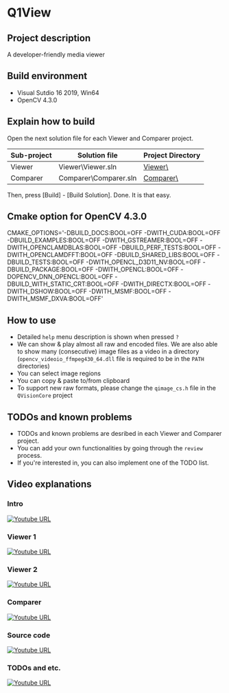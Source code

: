 # Q1View

## Project description
A developer-friendly media viewer

## Build environment
- Visual Sutdio 16 2019, Win64
- OpenCV 4.3.0

## Explain how to build
Open the next solution file for each Viewer and Comparer project.

| Sub-project |  Solution file         | Project Directory                 |
| ----------- |  --------------------- | --------------------------------- |
| Viewer      |  Viewer\Viewer.sln     | [Viewer\\](Viewer/README.md)      |
| Comparer    |  Comparer\Comparer.sln | [Comparer\\](Comparer/README.md)  |

Then, press [Build] - [Build Solution]. Done. It is that easy.

## Cmake option for OpenCV 4.3.0
CMAKE_OPTIONS='-DBUILD_DOCS:BOOL=OFF -DWITH_CUDA:BOOL=OFF -DBUILD_EXAMPLES:BOOL=OFF  -DWITH_GSTREAMER:BOOL=OFF -DWITH_OPENCLAMDBLAS:BOOL=OFF -DBUILD_PERF_TESTS:BOOL=OFF -DWITH_OPENCLAMDFFT:BOOL=OFF -DBUILD_SHARED_LIBS:BOOL=OFF -DBUILD_TESTS:BOOL=OFF -DWITH_OPENCL_D3D11_NV:BOOL=OFF -DBUILD_PACKAGE:BOOL=OFF -DWITH_OPENCL:BOOL=OFF -DOPENCV_DNN_OPENCL:BOOL=OFF -DBUILD_WITH_STATIC_CRT:BOOL=OFF -DWITH_DIRECTX:BOOL=OFF -DWITH_DSHOW:BOOL=OFF  -DWITH_MSMF:BOOL=OFF  -DWITH_MSMF_DXVA:BOOL=OFF'

## How to use
- Detailed `help` menu description is shown when pressed `?`
- We can show & play almost all raw and encoded files. We are also able to show many (consecutive) image files as a video in a directory (`opencv_videoio_ffmpeg430_64.dll` file is required to be in the `PATH` directories)
- You can select image regions
- You can copy & paste to/from clipboard
- To support new raw formats, please change the `qimage_cs.h` file in the `QVisionCore` project

## TODOs and known problems
- TODOs and known problems are desribed in each Viewer and Comparer project.
- You can add your own functionalities by going through the `review` process.
- If you're interested in, you can also implement one of the TODO list.

## Video explanations

### Intro
[![Youtube URL](https://img.youtube.com/vi/b8VgRVnrxL4/mqdefault.jpg)](https://youtu.be/b8VgRVnrxL4)

### Viewer 1
[![Youtube URL](https://img.youtube.com/vi/g6K9bRTKJjY/mqdefault.jpg)](https://youtu.be/g6K9bRTKJjY)

### Viewer 2
[![Youtube URL](https://img.youtube.com/vi/ROpGsgRDdRE/mqdefault.jpg)](https://youtu.be/ROpGsgRDdRE)

### Comparer
[![Youtube URL](https://img.youtube.com/vi/EybIIBZLV8Q/mqdefault.jpg)](https://youtu.be/EybIIBZLV8Q)

### Source code
[![Youtube URL](https://img.youtube.com/vi/ZbpRkBzK64Q/mqdefault.jpg)](https://youtu.be/ZbpRkBzK64Q)

### TODOs and etc.
[![Youtube URL](https://img.youtube.com/vi/s2dngkHUFpQ/mqdefault.jpg)](https://youtu.be/s2dngkHUFpQ)
